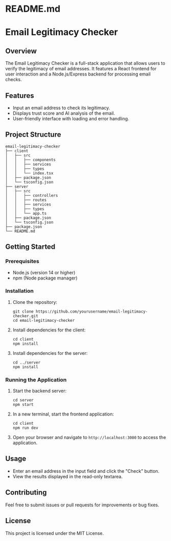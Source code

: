 # README.md

# Email Legitimacy Checker

## Overview

The Email Legitimacy Checker is a full-stack application that allows users to verify the legitimacy of email addresses. It features a React frontend for user interaction and a Node.js/Express backend for processing email checks.

## Features

- Input an email address to check its legitimacy.
- Displays trust score and AI analysis of the email.
- User-friendly interface with loading and error handling.

## Project Structure

```
email-legitimacy-checker
├── client
│   ├── src
│   │   ├── components
│   │   ├── services
│   │   ├── types
│   │   └── index.tsx
│   ├── package.json
│   └── tsconfig.json
├── server
│   ├── src
│   │   ├── controllers
│   │   ├── routes
│   │   ├── services
│   │   ├── types
│   │   └── app.ts
│   ├── package.json
│   └── tsconfig.json
├── package.json
└── README.md
```

## Getting Started

### Prerequisites

- Node.js (version 14 or higher)
- npm (Node package manager)

### Installation

1. Clone the repository:
   ```
   git clone https://github.com/yourusername/email-legitimacy-checker.git
   cd email-legitimacy-checker
   ```

2. Install dependencies for the client:
   ```
   cd client
   npm install
   ```

3. Install dependencies for the server:
   ```
   cd ../server
   npm install
   ```

### Running the Application

1. Start the backend server:
   ```
   cd server
   npm start
   ```

2. In a new terminal, start the frontend application:
   ```
   cd client
   npm run dev
   ```

3. Open your browser and navigate to `http://localhost:3000` to access the application.

## Usage

- Enter an email address in the input field and click the "Check" button.
- View the results displayed in the read-only textarea.

## Contributing

Feel free to submit issues or pull requests for improvements or bug fixes.

## License

This project is licensed under the MIT License.